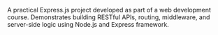A practical Express.js project developed as part of a web development course. Demonstrates building RESTful APIs, routing, middleware, and server-side logic using Node.js and Express framework.
